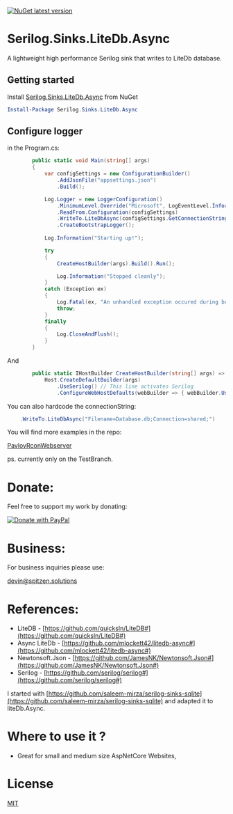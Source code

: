 [![NuGet latest version](https://badgen.net/nuget/v/Serilog.Sinks.LiteDb.Async/latest)](https://www.nuget.org/packages/Serilog.Sinks.LiteDb.Async/)


# Serilog.Sinks.LiteDb.Async
A lightweight high performance Serilog sink that writes to LiteDb database.

## Getting started
Install [Serilog.Sinks.LiteDb.Async](https://www.nuget.org/packages/Serilog.Sinks.LiteDb.Async) from NuGet

```PowerShell
Install-Package Serilog.Sinks.LiteDb.Async
```

## Configure logger

in the Program.cs:
```C#
        public static void Main(string[] args)
        {
            var configSettings = new ConfigurationBuilder()
                .AddJsonFile("appsettings.json")
                .Build();

            Log.Logger = new LoggerConfiguration()
                .MinimumLevel.Override("Microsoft", LogEventLevel.Information)
                .ReadFrom.Configuration(configSettings)
                .WriteTo.LiteDbAsync(configSettings.GetConnectionString("DefaultConnection")) // This line does active the db logging
                .CreateBootstrapLogger();
            
            Log.Information("Starting up!");

            try
            {
                CreateHostBuilder(args).Build().Run();

                Log.Information("Stopped cleanly");
            }
            catch (Exception ex)
            {
                Log.Fatal(ex, "An unhandled exception occured during bootstrapping");
                throw;
            }
            finally
            {
                Log.CloseAndFlush();
            }
        }


```
And

```C#
        public static IHostBuilder CreateHostBuilder(string[] args) =>
            Host.CreateDefaultBuilder(args)
                .UseSerilog() // This line activates Serilog
                .ConfigureWebHostDefaults(webBuilder => { webBuilder.UseStartup<Startup>(); });
```


You can also hardcode the connectionString:

```C#
    .WriteTo.LiteDbAsync("Filename=Database.db;Connection=shared;") 
```


You will find more examples in the repo:

[PavlovRconWebserver](https://github.com/devinSpitz/PavlovRconWebserver)

ps. currently only on the TestBranch.


Donate:
=======
Feel free to support my work by donating:

<a href="https://www.paypal.com/donate?hosted_button_id=JYNFKYARZ7DT4">
<img src="https://www.paypalobjects.com/en_US/CH/i/btn/btn_donateCC_LG.gif" alt="Donate with PayPal" />
</a>

Business:
=======

For business inquiries please use:

<a href="mailto:&#x64;&#x65;&#x76;&#x69;&#x6e;&#x40;&#x73;&#x70;&#x69;&#x74;&#x7a;&#x65;&#x6e;&#x2e;&#x73;&#x6f;&#x6c;&#x75;&#x74;&#x69;&#x6f;&#x6e;&#x73;">&#x64;&#x65;&#x76;&#x69;&#x6e;&#x40;&#x73;&#x70;&#x69;&#x74;&#x7a;&#x65;&#x6e;&#x2e;&#x73;&#x6f;&#x6c;&#x75;&#x74;&#x69;&#x6f;&#x6e;&#x73;</a>


References:
=======
- LiteDB - [https://github.com/quicksln/LiteDB#](https://github.com/quicksln/LiteDB#)
- Async LiteDb - [https://github.com/mlockett42/litedb-async#](https://github.com/mlockett42/litedb-async#)
- Newtonsoft.Json - [https://github.com/JamesNK/Newtonsoft.Json#](https://github.com/JamesNK/Newtonsoft.Json#)
- Serilog - [https://github.com/serilog/serilog#](https://github.com/serilog/serilog#)

I started with [https://github.com/saleem-mirza/serilog-sinks-sqlite](https://github.com/saleem-mirza/serilog-sinks-sqlite) and adapted it to liteDb.Async.

Where to use it ?
=======
- Great for small and medium size AspNetCore Websites,

License
=======

[MIT](http://opensource.org/licenses/MIT)


